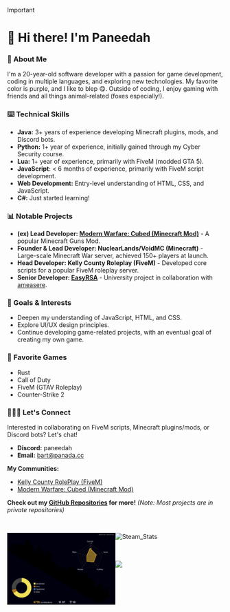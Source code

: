 > [!IMPORTANT]
>
> # 🚀 Hi there! I'm Paneedah
> 
> ### 💬 About Me
> I'm a 20-year-old software developer with a passion for game development, coding in multiple languages, and exploring new technologies. My favorite color is purple, and I like to blep 😋. Outside of coding, I enjoy gaming with friends and all things animal-related (foxes especially!).
>
> ### ⌨️ Technical Skills
> * **Java:** 3+ years of experience developing Minecraft plugins, mods, and Discord bots.
> * **Python:** 1+ year of experience, initially gained through my Cyber Security course.
> * **Lua:** 1+ year of experience, primarily with FiveM (modded GTA 5).
> * **JavaScript**: < 6 months of experience, primarily with FiveM script development.
> * **Web Development:** Entry-level understanding of HTML, CSS, and JavaScript.
> * **C#:** Just started learning!
>
> ### 📊 Notable Projects
> * **(ex) Lead Developer: [Modern Warfare: Cubed (Minecraft Mod)](https://github.com/Cubed-Development/Modern-Warfare-Cubed)** - A popular Minecraft Guns Mod.
> * **Founder & Lead Developer: NuclearLands/VoidMC (Minecraft)** - Large-scale Minecraft War server, achieved 150+ players at launch.
> * **Head Developer: Kelly County Roleplay (FiveM)** - Developed core scripts for a popular FiveM roleplay server.
> * **Senior Developer: [EasyRSA](https://github.com/ameasere/EasyRSA)** - University project in collaboration with [ameasere](https://github.com/ameasere).
>
> ### 📌 Goals & Interests
> * Deepen my understanding of JavaScript, HTML, and CSS.
> * Explore UI/UX design principles.
> * Continue developing game-related projects, with an eventual goal of creating my own game. 
>
> ### 👾 Favorite Games
> * Rust
> * Call of Duty
> * FiveM (GTAV Roleplay)
> * Counter-Strike 2
>
> ### 🧑🏻‍💻 Let's Connect
> Interested in collaborating on FiveM scripts, Minecraft plugins/mods, or Discord bots? Let's chat!
>
> * **Discord:** paneedah
> * **Email:** bart@panada.cc
>
> **My Communities:**
> * [Kelly County RolePlay (FiveM)](https://discord.gg/RXpVfmKXsK)
> * [Modern Warfare: Cubed (Minecraft Mod)](https://discord.gg/FxmrYg2eny) 
> 
> **Check out my [GitHub Repositories](https://github.com/Paneedah?tab=repositories) for more!** *(Note: Most projects are in private repositories)*

<br>
<div>
  <img src="https://raw.githubusercontent.com/Paneedah/Paneedah/414e9741a1c9a07f257855ebeee53fc4d248e22a/profile-3d-contrib/profile-night-rainbow.svg" alt="Commit_Stats" style="float: left;  width: 50%; max-height: 35%">
  <img src="https://steam-stat.vercel.app/api?profileName=Paneedah" alt="Steam_Stats" style="float: left; width: 47%; max-height: 35%">
  
  <br><br><br>
  
  <img src="https://github-profile-trophy.vercel.app/?username=paneedah&theme=nord&column=7">
</div>
